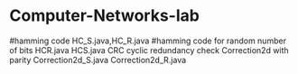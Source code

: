 # Computer-Networks-lab

#hamming code HC_S.java,HC_R.java
#hamming code for random number of bits HCR.java   HCS.java
CRC cyclic redundancy check
Correction2d  with parity Correction2d_S.java    Correction2d_R.java
